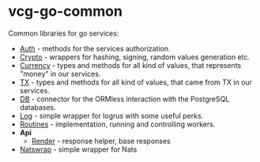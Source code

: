 # vcg-go-common

Common libraries for go services:

- [Auth](./auth/README.md) - methods for the services authorization.
- [Crypto](./crypto/README.md) - wrappers for hashing, signing, random values generation etc.
- [Currency](types/currency/README.md) - types and methods for all kind of values, that represents "money" in our services.
- [TX](types/txtypes/README.md) - types and methods for all kind of values, that came from TX in our services.
- [DB](./db/README.md) - connector for the ORMless interaction with the PostgreSQL databases. 
- [Log](./log/README.md) - simple wrapper for logrus with some useful perks.
- [Routines](./routines/README.md) - implementation, running and controlling workers.
- **Api**
    - [Render](./api/render/README.md) - response helper, base responses
- [Natswrap](./natswrap/README.md) - simple wrapper for Nats

